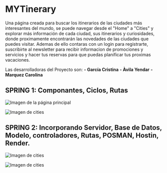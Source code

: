 # MYTinerary

Una página creada para buscar los itinerarios de las ciudades más interesantes del mundo, se puede navegar desde el "Home" a "Cities" y explorar más información de cada ciudad, sus itinerarios y curiosidades, donde proximamente encontrarán las novedades de las ciudades que puedes visitar. Ademas de ello contaras con un login para registrarte, suscribirte al newsletter para recibir informacion de promociones y servicios y hacer tus reservas para que puedas planificar tus proximas vacaciones.

Las desarrolladoras del Proyecto son:
**- García Cristina**
**- Àvila Yendar**
**- Marquez Carolina** 



## SPRING 1: Componantes, Ciclos, Rutas 

![Imagen de la página principal](https://firebasestorage.googleapis.com/v0/b/mytinerary-cities.appspot.com/o/home.png?alt=media&token=3c611cb2-ad49-458f-9c46-32291ca92125)


![Imagen de cities](https://firebasestorage.googleapis.com/v0/b/react-3c2b4.appspot.com/o/cities.png?alt=media&token=86d13da5-0f8d-4981-aef2-98f0d0b0f19a)



## SPRING 2: Incorporando Servidor, Base de Datos, Modelo, controladores, Rutas, POSMAN, Hostin, Render.

![Imagen de cities](https://firebasestorage.googleapis.com/v0/b/mytinerary-cities.appspot.com/o/cities.png?alt=media&token=0a7a5351-dc0e-4d63-aeee-fe5f3b85c8d7)

![Imagen de cities](https://firebasestorage.googleapis.com/v0/b/mytinerary-cities.appspot.com/o/detalle.png?alt=media&token=c5cc4d7c-f29e-41e2-ad27-90425eb8bd9b)
